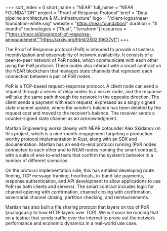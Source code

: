 +++
sort_index = 0
short_name = "NEAR"
full_name = "NEAR FOUNDATION"
project = "Proof of Response Protocol"
brief = "Data pipeline architecture & ML infrastructure"
logo = "/client-logos/near-foundation-white.svg"
website = "https://near.foundation/"
duration = "8 months"
technologies = ["Rust", "Terraform"]
resources = ["https://near.ai/blog/proof-of-response-announcement","https://arxiv.org/html/2502.10637v1"]
+++

The Proof of Response protocol (PoR) is intended to provide a trustless incentivization and observability of network availability. It consists of a peer-to-peer network of PoR nodes, which communicate with each other using the PoR protocol. These nodes also interact with a smart contract on the NEAR blockchain that manages state channels that represent each connection between a pair of PoR nodes.

PoR is a TCP-based request-response protocol. A client node can send a request through a series of relay nodes to a server node, and the response will take the same path through the network in the opposite direction. The client sends a payment with each request, expressed as a singly signed state channel update, where the sender’s balance has been debited by the request cost and moved to the receiver’s balance. The receiver sends a counter-signed state channel as an acknowledgment.

Martian Engineering works closely with NEAR cofounder Alex Skidanov on this project, which is a nine-month engagement targeting a production-worthy protocol implementation in Rust, along with an SDK and documentation. Martian has an end-to-end protocol running (PoR nodes connected to each other and to NEAR nodes running the smart contract), with  a suite of end-to-end tests that confirm the system’s behavior in a number of different scenarios.

On the protocol implementation side, this has entailed developing route finding, TCP message framing, heartbeats, in-band late payments, response authentication, and API development to allow applications to use PoR (as both clients and servers). The smart contract includes logic for channel opening with confirmation, channel closing with confirmation, adversarial channel closing, partition checking, and reimbursements.

Martian has also built a file sharing protocol that layers on top of PoR (analogously to how HTTP layers over TCP). We will soon be running that on a testnet that sends traffic over the internet to prove out the network performance and economic dynamics in a real-world use case.
